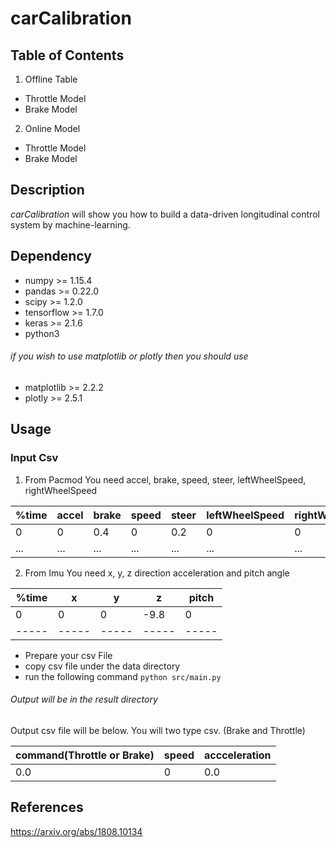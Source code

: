 # carCalibration

## Table of Contents
1. Offline Table
  - Throttle Model
  - Brake Model
  
2. Online Model
  - Throttle Model
  - Brake Model
  
## Description
_carCalibration_ will show you how to build a data-driven longitudinal control system by machine-learning. 
  
## Dependency
- numpy >= 1.15.4
- pandas >= 0.22.0
- scipy >= 1.2.0
- tensorflow >= 1.7.0
- keras >= 2.1.6
- python3

###### if you wish to use matplotlib or plotly then you should use
- matplotlib >= 2.2.2
- plotly >= 2.5.1

## Usage

### Input Csv
1. From Pacmod 
You need accel, brake, speed, steer, leftWheelSpeed, rightWheelSpeed

| %time | accel | brake | speed | steer | leftWheelSpeed | rightWheelSpeed | 
----- | ----- | ----- | ----- | ----- | -----| ----- |
| 0 | 0 | 0.4 | 0 | 0.2 | 0 | 0 |
| ... | ... | ... | ... | ... | ... | ... |

2. From Imu
You need x, y, z direction acceleration and pitch angle

| %time | x | y | z | pitch |
----- | ----- | ----- | ----- | ----- |
| 0 | 0 | 0 | -9.8 | 0 |
| ----- | ----- | ----- | ----- | ----- |

- Prepare your csv File
- copy csv file under the data directory
- run the following command
`python src/main.py`

###### Output will be in the result directory
Output csv file will be below. You will two type csv. (Brake and Throttle)

| command(Throttle or Brake) | speed | accceleration |
------------------- | ------------------- | ------------------- | 
| 0.0 | 0 | 0.0 |

## References
https://arxiv.org/abs/1808.10134
